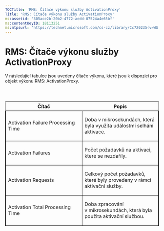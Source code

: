 ```yaml
---
TOCTitle: 'RMS: Čítače výkonu služby ActivationProxy'
Title: 'RMS: Čítače výkonu služby ActivationProxy'
ms:assetid: '305ace2b-20b2-4772-aedd-07524a4e65bf'
ms:contentKeyID: 18113251
ms:mtpsurl: 'https://technet.microsoft.com/cs-cz/library/Cc720235(v=WS.10)'
---
```


RMS: Čítače výkonu služby ActivationProxy
=========================================

V následující tabulce jsou uvedeny čítače výkonu, které jsou k dispozici pro objekt výkonu RMS: ActivationProxy.

###  

<p> </p>
<table style="border:1px solid black;">
<colgroup>
<col width="50%" />
<col width="50%" />
</colgroup>
<thead>
<tr class="header">
<th>Čítač</th>
<th>Popis</th>
</tr>
</thead>
<tbody>
<tr class="odd">
<td style="border:1px solid black;"><p>Activation Failure Processing Time</p></td>
<td style="border:1px solid black;"><p>Doba v mikrosekundách, která byla využita událostmi selhání aktivace.</p></td>
</tr>
<tr class="even">
<td style="border:1px solid black;"><p>Activation Failures</p></td>
<td style="border:1px solid black;"><p>Počet požadavků na aktivaci, které se nezdařily.</p></td>
</tr>
<tr class="odd">
<td style="border:1px solid black;"><p>Activation Requests</p></td>
<td style="border:1px solid black;"><p>Celkový počet požadavků, které byly provedeny v rámci aktivační služby.</p></td>
</tr>
<tr class="even">
<td style="border:1px solid black;"><p>Activation Total Processing Time</p></td>
<td style="border:1px solid black;"><p>Doba zpracování v mikrosekundách, která byla použita aktivační službou.</p></td>
</tr>
</tbody>
</table>

